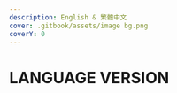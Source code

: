 ```yaml
---
description: English & 繁體中文
cover: .gitbook/assets/image bg.png
coverY: 0
---
```


# LANGUAGE VERSION

